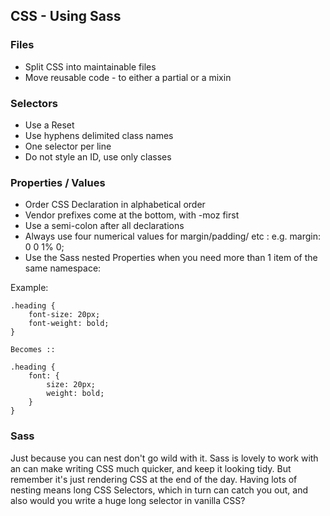 ## CSS - Using Sass

### Files

* Split CSS into maintainable files
* Move reusable code - to either a partial or a mixin


### Selectors

* Use a Reset
* Use hyphens delimited class names
* One selector per line
* Do not style an ID, use only classes


### Properties / Values

* Order CSS Declaration in alphabetical order
* Vendor prefixes come at the bottom, with -moz first
* Use a semi-colon after all declarations
* Always use four numerical values for margin/padding/ etc : e.g. margin: 0 0 1% 0;
* Use the Sass nested Properties when you need more than 1 item of the same namespace: 

Example: 

	.heading {
		font-size: 20px;
		font-weight: bold;
	}
	
	Becomes ::
		
	.heading {
		font: {
			size: 20px;
			weight: bold;
		}
	}

	
### Sass

Just because you can nest don't go wild with it. Sass is lovely to work with an can make writing CSS much quicker, and keep it looking tidy. But remember it's just rendering CSS at the end of the day. Having lots of nesting means long CSS Selectors, which in turn can catch you out, and also would you write a huge long selector in vanilla CSS?